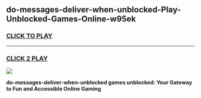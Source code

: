 
## do-messages-deliver-when-unblocked-Play-Unblocked-Games-Online-w95ek
<h3>
<a href="https://premium76.site?title=do-messages-deliver-when-unblocked&ref=25A">CLICK TO PLAY</a></h3>
<hr>

<h3>
<a href="https://premium76.site?title=do-messages-deliver-when-unblocked&ref=25A">CLICK 2 PLAY</a>
  
</h3>

<a href="https://premium76.site?title=do-messages-deliver-when-unblocked&ref=25A"><img src="https://clearcache.store/games.png"></a>


**do-messages-deliver-when-unblocked games unblocked: Your Gateway to Fun and Accessible Online Gaming**
